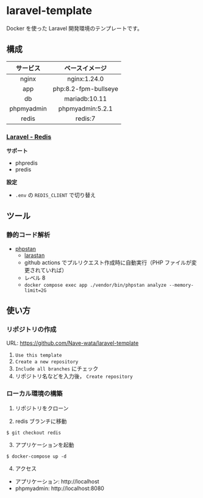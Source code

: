 # laravel-template

Docker を使った Laravel 開発環境のテンプレートです。

## 構成

|  サービス  |    ベースイメージ    |
| :--------: | :------------------: |
|   nginx    |     nginx:1.24.0     |
|    app     | php:8.2-fpm-bullseye |
|     db     |    mariadb:10.11     |
| phpmyadmin |   phpmyadmin:5.2.1   |
|   redis    |       redis:7        |

### [Laravel - Redis](https://laravel.com/docs/10.x/redis)

**サポート**

-   phpredis
-   predis

**設定**

-   `.env` の `REDIS_CLIENT` で切り替え

## ツール

### 静的コード解析

-   [phpstan](https://phpstan.org/)
    -   [larastan](https://github.com/nunomaduro/larastan)
    -   github actions でプルリクエスト作成時に自動実行（PHP ファイルが変更されていれば）
    -   レベル 8
    -   `docker compose exec app ./vendor/bin/phpstan analyze --memory-limit=2G`

## 使い方

### リポジトリの作成

URL: https://github.com/Nave-wata/laravel-template

1. `Use this template`
2. `Create a new repository`
3. `Include all branches` にチェック
4. リポジトリ名などを入力後， `Create repository`

### ローカル環境の構築

1. リポジトリをクローン

2. redis ブランチに移動

```shell
$ git checkout redis
```

3. アプリケーションを起動

```shell
$ docker-compose up -d
```

4. アクセス

-   アプリケーション: http://localhost
-   phpmyadmin: http://localhost:8080
